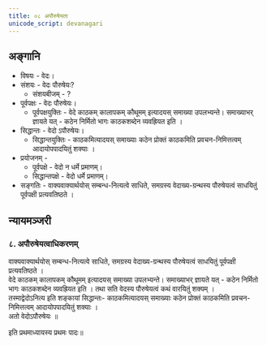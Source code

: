 ```yaml
---
title: ०८ अपौरुषेयता
unicode_script: devanagari
---
```



## अङ्गानि
- विषयः - वेदः।
- संशयः - वेदः पौरुषेयः?
  - संशयबीजम् - ?
- पूर्वपक्षः - वेदः पौरुषेयः।
  - पूर्वपक्षयुक्तिः - वेदे काठकम् कालापकम् कौथूमम् इत्यादयस् समाख्या उपलभ्यन्ते। समाख्याभर् ज्ञायते यत् - कठेन निर्मितो भागः काठकशब्देन व्यवह्रियत इति ।
- सिद्धान्तः - वेदो ऽपौरुषेयः।
  - सिद्धान्तयुक्तिः - काठकमित्यादयस् समाख्याः कठेन प्रोक्तं काठकमिति प्रवचन-निमित्तत्वम् आदायोपपादयितुं शक्याः ।  
- प्रयोजनम् -
  - पूर्वपक्षे - वेदो न धर्मे प्रमाणम्।
  - सिद्धान्तपक्षे - वेदो धर्मे प्रमाणम्।
- सङ्गतिः - वाक्यवाक्यार्थयोस् सम्बन्ध-नित्यत्वे साधिते, समग्रस्य वेदाख्य-ग्रन्थस्य पौरुषेयत्वं साधयितुं पूर्वपक्षी प्रत्यवतिष्ठते ।

## न्यायमञ्जरी
### ८. अपौरुषेयत्वाधिकरणम् 
वाक्यवाक्यार्थयोस् सम्बन्ध-नित्यत्वे साधिते, समग्रस्य वेदाख्य-ग्रन्थस्य पौरुषेयत्वं साधयितुं पूर्वपक्षी प्रत्यवतिष्ठते ।  
वेदे काठकम् कालापकम् कौथूमम् इत्यादयस् समाख्या उपलभ्यन्ते। समाख्याभर् ज्ञायते यत् - कठेन निर्मितो भागः काठकशब्देन व्यवह्रियत इति । तथा सति वेदस्य पौरुषेयत्वं कथं वारयितुं शक्यम् ।  
तस्माद्वेदोऽनित्य इति शङ्कायां सिद्धान्तः- काठकमित्यादयस् समाख्याः कठेन प्रोक्तं काठकमिति प्रवचन-निमित्तत्वम् आदायोपपादयितुं शक्याः ।  
अतो वेदोऽपौरुषेयः ॥ 

इति प्रथमाध्यायस्य प्रथमः पादः॥ 